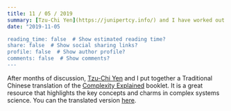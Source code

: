 ```yaml
---
title: 11 / 05 / 2019
summary: [Tzu-Chi Yen](https://junipertcy.info/) and I have worked out a Traditional Chinese version of the [Complexity Explained](https://complexityexplained.github.io/) booklet.
date: "2019-11-05

reading_time: false  # Show estimated reading time?
share: false  # Show social sharing links?
profile: false  # Show author profile?
comments: false  # Show comments?
---
```


After months of discussion, [Tzu-Chi Yen](https://junipertcy.info/) and I put together a Traditional Chinese translation of the [Complexity Explained](https://complexityexplained.github.io/) booklet.
It is a great resource that highlights the key concepts and charms in complex systems science.
You can the translated version [here](https://complexityexplained.github.io/ComplexityExplained[Chinese].pdf).
